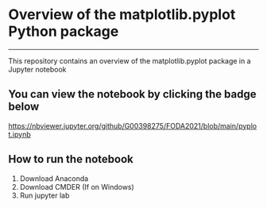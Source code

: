 # Overview of the matplotlib.pyplot Python package
***

This repository contains an overview of the matplotlib.pyplot package in a Jupyter notebook

## You can view the notebook by clicking the badge below

https://nbviewer.jupyter.org/github/G00398275/FODA2021/blob/main/pyplot.ipynb


## How to run the notebook

1. Download Anaconda
2. Download CMDER (If on Windows)
3. Run jupyter lab